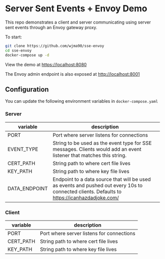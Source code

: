 # Server Sent Events + Envoy Demo

This repo demonstrates a client and server communicating using server sent events through an Envoy gateway proxy.

To start:

```bash
git clone https://github.com/wjma90/sse-envoy
cd sse-envoy
docker-compose up -d
```

View the demo at <https://localhost:8080>

The Envoy admin endpoint is also exposed at <http://localhost:8001>

## Configuration

You can update the following environment variables in `docker-compose.yaml`

### Server
| variable      | description                                                                                                                                  |
|---------------|----------------------------------------------------------------------------------------------------------------------------------------------|
| PORT          | Port where server listens for connections                                                                                                    |
| EVENT_TYPE    | String to be used as the event type for SSE messages. Clients would add an event listener that matches this string.                          |
| CERT_PATH     | String path to where cert file lives                                                                                                         |
| KEY_PATH      | String path to where key file lives                                                                                                          |
| DATA_ENDPOINT | Endpoint to a data source that will be used as events and pushed out every 10s to connected clients. Defaults to https://icanhazdadjoke.com/ |

### Client

| variable  | description                               |
|-----------|-------------------------------------------|
| PORT      | Port where server listens for connections |
| CERT_PATH | String path to where cert file lives      |
| KEY_PATH  | String path to where key file lives       |`